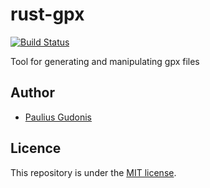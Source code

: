 # rust-gpx
[![Build Status](https://travis-ci.com/nakkht/rust-gpx.svg?branch=develop)](https://travis-ci.com/nakkht/rust-gpx)

Tool for generating and manipulating gpx files

## Author
* [Paulius Gudonis](https://pgu.dev)

## Licence
This repository is under the [MIT license](https://github.com/nakkht/rust-gpx/blob/master/LICENSE).